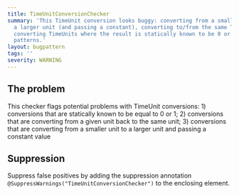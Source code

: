 ```yaml
---
title: TimeUnitConversionChecker
summary: 'This TimeUnit conversion looks buggy: converting from a smaller unit to
  a larger unit (and passing a constant), converting to/from the same TimeUnit, or
  converting TimeUnits where the result is statically known to be 0 or 1 are all buggy
  patterns.'
layout: bugpattern
tags: ''
severity: WARNING
---
```


<!--
*** AUTO-GENERATED, DO NOT MODIFY ***
To make changes, edit the @BugPattern annotation or the explanation in docs/bugpattern.
-->


## The problem
This checker flags potential problems with TimeUnit conversions: 1) conversions that are statically known to be equal to 0 or 1; 2) conversions that are converting from a given unit back to the same unit; 3) conversions that are converting from a smaller unit to a larger unit and passing a constant value

## Suppression
Suppress false positives by adding the suppression annotation `@SuppressWarnings("TimeUnitConversionChecker")` to the enclosing element.
